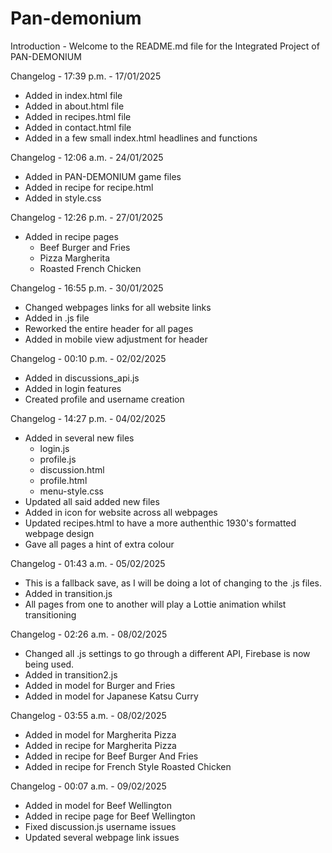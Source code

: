 # Pan-demonium

Introduction -
Welcome to the README.md file for the Integrated Project of PAN-DEMONIUM

Changelog - 17:39 p.m. - 17/01/2025
- Added in index.html file
- Added in about.html file
- Added in recipes.html file
- Added in contact.html file
- Added in a few small index.html headlines and functions

Changelog - 12:06 a.m. - 24/01/2025
- Added in PAN-DEMONIUM game files
- Added in recipe for recipe.html
- Added in style.css

Changelog - 12:26 p.m. - 27/01/2025
- Added in recipe pages
    - Beef Burger and Fries
    - Pizza Margherita
    - Roasted French Chicken

Changelog - 16:55 p.m. - 30/01/2025
- Changed webpages links for all website links
- Added in .js file
- Reworked the entire header for all pages
- Added in mobile view adjustment for header

Changelog - 00:10 p.m. - 02/02/2025
- Added in discussions_api.js
- Added in login features
- Created profile and username creation

Changelog - 14:27 p.m. - 04/02/2025
- Added in several new files
    - login.js
    - profile.js
    - discussion.html
    - profile.html
    - menu-style.css
- Updated all said added new files
- Added in icon for website across all webpages
- Updated recipes.html to have a more authenthic 1930's formatted webpage design
- Gave all pages a hint of extra colour

Changelog - 01:43 a.m. - 05/02/2025
- This is a fallback save, as I will be doing a lot of changing to the .js files.
- Added in transition.js
- All pages from one to another will play a Lottie animation whilst transitioning

Changelog - 02:26 a.m. - 08/02/2025
- Changed all .js settings to go through a different API, Firebase is now being used.
- Added in transition2.js
- Added in model for Burger and Fries
- Added in model for Japanese Katsu Curry

Changelog - 03:55 a.m. - 08/02/2025
- Added in model for Margherita Pizza
- Added in recipe for Margherita Pizza
- Added in recipe for Beef Burger And Fries
- Added in recipe for French Style Roasted Chicken

Changelog - 00:07 a.m. - 09/02/2025
- Added in model for Beef Wellington
- Added in recipe page for Beef Wellington
- Fixed discussion.js username issues
- Updated several webpage link issues